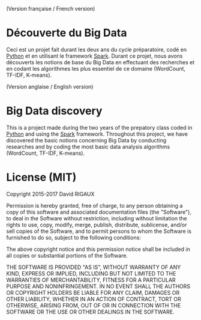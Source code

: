 (Version française / French version)

# Découverte du Big Data
Ceci est un projet fait durant les deux ans du cycle préparatoire, codé en [Python](https://www.python.org/) et en utilisant le framework [Spark](https://spark.apache.org/). Durant ce projet, nous avons découverts les notions de base du Big Data en effectuant des recherches et en codant les algorithmes les plus essentiel de ce domaine (WordCount, TF-IDF, K-means).

(Version anglaise / English version)

# Big Data discovery
This is a project made during the two years of the prepatory class coded in [Python](https://www.python.org/) and using the [Spark](https://spark.apache.org/) framework. Throughout this project, we have discovered the basic notions concerning Big Data by conducting researches and by coding the most basic data analysis algorithms (WordCount, TF-IDF, K-means).

# License (MIT)
Copyright 2015-2017 David RIGAUX

Permission is hereby granted, free of charge, to any person obtaining a copy of this software and associated documentation files (the "Software"), to deal in the Software without restriction, including without limitation the rights to use, copy, modify, merge, publish, distribute, sublicense, and/or sell copies of the Software, and to permit persons to whom the Software is furnished to do so, subject to the following conditions:

The above copyright notice and this permission notice shall be included in all copies or substantial portions of the Software.

THE SOFTWARE IS PROVIDED "AS IS", WITHOUT WARRANTY OF ANY KIND, EXPRESS OR IMPLIED, INCLUDING BUT NOT LIMITED TO THE WARRANTIES OF MERCHANTABILITY, FITNESS FOR A PARTICULAR PURPOSE AND NONINFRINGEMENT. IN NO EVENT SHALL THE AUTHORS OR COPYRIGHT HOLDERS BE LIABLE FOR ANY CLAIM, DAMAGES OR OTHER LIABILITY, WHETHER IN AN ACTION OF CONTRACT, TORT OR OTHERWISE, ARISING FROM, OUT OF OR IN CONNECTION WITH THE SOFTWARE OR THE USE OR OTHER DEALINGS IN THE SOFTWARE.

